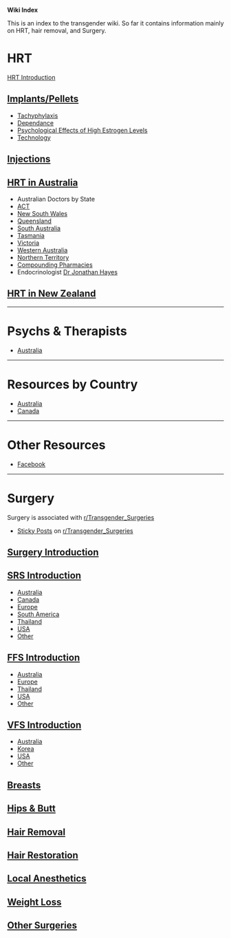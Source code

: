 **Wiki Index**

This is an index to the transgender wiki. So far it contains information mainly on HRT, hair removal, and Surgery.

# HRT

<span class="internal">[HRT Introduction](https://github.com/zp100/Transgender_Surgeries/blob/main/wiki/TransWiki/wiki/hrt/hrt.md)</span>

## <span class="internal">[Implants/Pellets](https://github.com/zp100/Transgender_Surgeries/blob/main/wiki/TransWiki/wiki/hrt/implants/implants.md)</span>

* <span class="internal">[Tachyphylaxis](https://github.com/zp100/Transgender_Surgeries/blob/main/wiki/TransWiki/wiki/hrt/tachyphylaxis/tachyphylaxis.md)</span>
* <span class="internal">[Dependance](https://github.com/zp100/Transgender_Surgeries/blob/main/wiki/TransWiki/wiki/hrt/dependance/dependance.md)</span>
* <span class="internal">[Psychological Effects of High Estrogen Levels](https://github.com/zp100/Transgender_Surgeries/blob/main/wiki/TransWiki/wiki/hrt/psychological-effects/psychological-effects.md)</span>
* <span class="internal">[Technology](https://github.com/zp100/Transgender_Surgeries/blob/main/wiki/TransWiki/wiki/hrt/implant-technology/implant-technology.md)</span>

## <span class="internal">[Injections](https://github.com/zp100/Transgender_Surgeries/blob/main/wiki/TransWiki/wiki/hrt/injections/injections.md)</span>

## <span class="internal">[HRT in Australia](https://github.com/zp100/Transgender_Surgeries/blob/main/wiki/TransWiki/wiki/hrt/australia/australia.md)</span>

* Australian Doctors by State
 * <span class="internal">[ACT](https://github.com/zp100/Transgender_Surgeries/blob/main/wiki/TransWiki/wiki/hrt/australia/act/act.md)</span>
 * <span class="internal">[New South Wales](https://github.com/zp100/Transgender_Surgeries/blob/main/wiki/TransWiki/wiki/hrt/australia/nsw/nsw.md)</span>
 * <span class="internal">[Queensland](https://github.com/zp100/Transgender_Surgeries/blob/main/wiki/TransWiki/wiki/hrt/australia/qld/qld.md)</span>
 * <span class="internal">[South Australia](https://github.com/zp100/Transgender_Surgeries/blob/main/wiki/TransWiki/wiki/hrt/australia/sa/sa.md)</span>
 * <span class="internal">[Tasmania](https://github.com/zp100/Transgender_Surgeries/blob/main/wiki/TransWiki/wiki/hrt/australia/tas/tas.md)</span>
 * <span class="internal">[Victoria](https://github.com/zp100/Transgender_Surgeries/blob/main/wiki/TransWiki/wiki/hrt/australia/vic/vic.md)</span>
 * <span class="internal">[Western Australia](https://github.com/zp100/Transgender_Surgeries/blob/main/wiki/TransWiki/wiki/hrt/australia/wa/wa.md)</span>
 * <span class="internal">[Northern Territory](https://github.com/zp100/Transgender_Surgeries/blob/main/wiki/TransWiki/wiki/hrt/australia/nt/nt.md)</span>
* <span class="internal">[Compounding Pharmacies](https://github.com/zp100/Transgender_Surgeries/blob/main/wiki/TransWiki/wiki/compounding-pharmacies/australia/australia.md)</span>
* Endocrinologist <span class="internal">[Dr Jonathan Hayes](https://github.com/zp100/Transgender_Surgeries/blob/main/wiki/TransWiki/wiki/hrt/jon-hayes/jon-hayes.md)</span>

## <span class="internal">[HRT in New Zealand](https://github.com/zp100/Transgender_Surgeries/blob/main/wiki/TransWiki/wiki/hrt/new-zealand/new-zealand.md)</span>

---

# Psychs & Therapists

*  <span class="internal">[Australia](https://github.com/zp100/Transgender_Surgeries/blob/main/wiki/TransSurgeriesWiki/wiki/psychs/australia/australia.md)</span>

---

# Resources by Country

* <span class="internal">[Australia](https://github.com/zp100/Transgender_Surgeries/blob/main/wiki/TransWiki/wiki/country/australia/australia.md)</span>
* <span class="internal">[Canada](https://github.com/zp100/Transgender_Surgeries/blob/main/wiki/TransWiki/wiki/country/canada/canada.md)</span>

---

# Other Resources

* <span class="internal">[Facebook](https://github.com/zp100/Transgender_Surgeries/blob/main/wiki/TransWiki/wiki/facebook/facebook.md)</span>

---

# Surgery

Surgery is associated with [r/Transgender_Surgeries](https://www.reddit.com/r/Transgender_Surgeries)

* <span class="internal">[Sticky Posts](https://github.com/zp100/Transgender_Surgeries/blob/main/wiki/TransSurgeriesWiki/wiki/sticky-posts/sticky-posts.md)</span> on [r/Transgender_Surgeries](https://www.reddit.com/r/Transgender_Surgeries)

## <span class="internal">[Surgery Introduction](https://github.com/zp100/Transgender_Surgeries/blob/main/wiki/TransSurgeriesWiki/wiki/index/index.md)</span>

## <span class="internal">[SRS Introduction](https://github.com/zp100/Transgender_Surgeries/blob/main/wiki/TransSurgeriesWiki/wiki/srs/introduction/introduction.md)</span>

* <span class="internal">[Australia](https://github.com/zp100/Transgender_Surgeries/blob/main/wiki/TransSurgeriesWiki/wiki/srs/australia/australia.md)</span>
* <span class="internal">[Canada](https://github.com/zp100/Transgender_Surgeries/blob/main/wiki/TransSurgeriesWiki/wiki/srs/canada/canada.md)</span>
* <span class="internal">[Europe](https://github.com/zp100/Transgender_Surgeries/blob/main/wiki/TransSurgeriesWiki/wiki/srs/europe/europe.md)</span>
* <span class="internal">[South America](https://github.com/zp100/Transgender_Surgeries/blob/main/wiki/TransSurgeriesWiki/wiki/srs/south-america/south-america.md)</span>
* <span class="internal">[Thailand](https://github.com/zp100/Transgender_Surgeries/blob/main/wiki/TransSurgeriesWiki/wiki/srs/thailand/thailand.md)</span>
* <span class="internal">[USA](https://github.com/zp100/Transgender_Surgeries/blob/main/wiki/TransSurgeriesWiki/wiki/srs/usa/usa.md)</span>
* <span class="internal">[Other](https://github.com/zp100/Transgender_Surgeries/blob/main/wiki/TransSurgeriesWiki/wiki/srs/other/other.md)</span>

## <span class="internal">[FFS Introduction](https://github.com/zp100/Transgender_Surgeries/blob/main/wiki/TransSurgeriesWiki/wiki/ffs/introduction/introduction.md)</span>

* <span class="internal">[Australia](https://github.com/zp100/Transgender_Surgeries/blob/main/wiki/TransSurgeriesWiki/wiki/ffs/australia/australia.md)</span>
* <span class="internal">[Europe](https://github.com/zp100/Transgender_Surgeries/blob/main/wiki/TransSurgeriesWiki/wiki/ffs/europe/europe.md)</span>
* <span class="internal">[Thailand](https://github.com/zp100/Transgender_Surgeries/blob/main/wiki/TransSurgeriesWiki/wiki/ffs/thailand/thailand.md)</span>
* <span class="internal">[USA](https://github.com/zp100/Transgender_Surgeries/blob/main/wiki/TransSurgeriesWiki/wiki/ffs/usa/usa.md)</span>
* <span class="internal">[Other](https://github.com/zp100/Transgender_Surgeries/blob/main/wiki/TransSurgeriesWiki/wiki/ffs/other/other.md)</span>

## <span class="internal">[VFS Introduction](https://github.com/zp100/Transgender_Surgeries/blob/main/wiki/TransSurgeriesWiki/wiki/vfs/introduction/introduction.md)</span>

* <span class="internal">[Australia](https://github.com/zp100/Transgender_Surgeries/blob/main/wiki/TransSurgeriesWiki/wiki/vfs/australia/australia.md)</span>
* <span class="internal">[Korea](https://github.com/zp100/Transgender_Surgeries/blob/main/wiki/TransSurgeriesWiki/wiki/vfs/korea/korea.md)</span>
* <span class="internal">[USA](https://github.com/zp100/Transgender_Surgeries/blob/main/wiki/TransSurgeriesWiki/wiki/vfs/usa/usa.md)</span>
* <span class="internal">[Other](https://github.com/zp100/Transgender_Surgeries/blob/main/wiki/TransSurgeriesWiki/wiki/vfs/other/other.md)</span>

## <span class="internal">[Breasts](https://github.com/zp100/Transgender_Surgeries/blob/main/wiki/TransSurgeriesWiki/wiki/breasts/introduction/introduction.md)</span>

## <span class="internal">[Hips & Butt](https://github.com/zp100/Transgender_Surgeries/blob/main/wiki/TransSurgeriesWiki/wiki/hips-butt/introduction/introduction.md)</span>

## <span class="internal">[Hair Removal](https://github.com/zp100/Transgender_Surgeries/blob/main/wiki/TransWiki/wiki/hair-removal/hair-removal.md)</span>

## <span class="internal">[Hair Restoration](https://github.com/zp100/Transgender_Surgeries/blob/main/wiki/TransSurgeriesWiki/wiki/hair-transplant/introduction/introduction.md)</span>

## <span class="internal">[Local Anesthetics](https://github.com/zp100/Transgender_Surgeries/blob/main/wiki/TransWiki/wiki/hrt/implants/implants.md)</span>

## <span class="internal">[Weight Loss](https://github.com/zp100/Transgender_Surgeries/blob/main/wiki/TransWiki/wiki/weight-loss/weight-loss.md)</span>

## <span class="internal">[Other Surgeries](https://github.com/zp100/Transgender_Surgeries/blob/main/wiki/TransSurgeriesWiki/wiki/other/other.md)</span>

